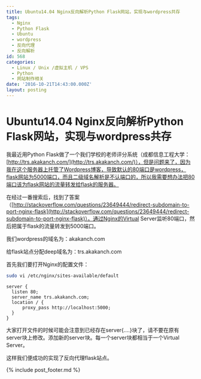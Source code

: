 ```yaml
---
title: Ubuntu14.04 Nginx反向解析Python Flask网站，实现与wordpress共存
tags:
  - Nginx
  - Python Flask
  - Ubuntu
  - wordpress
  - 反向代理
  - 反向解析
id: 568
categories:
  - Linux / Unix /虚拟主机 / VPS
  - Python
  - 网站制作相关
date: '2016-10-21T14:43:00.000Z'
layout: posting
---
```


# Ubuntu14.04 Nginx反向解析Python Flask网站，实现与wordpress共存

我最近用Python Flask做了一个我们学校的老师评分系统（成都信息工程大学：[http://trs.akakanch.com/](http://trs.akakanch.com/)），但是问题来了，因为我在这个服务器上托管了Wordpress博客，导致默认的80端口是wordpress，flask网站为5000端口，而且二级域名解析是不认端口的，所以我需要想办法把80端口该为flask网站的流量转发给flask的服务器。

在经过一番搜索后，找到了答案（[http://stackoverflow.com/questions/23649444/redirect-subdomain-to-port-nginx-flask](http://stackoverflow.com/questions/23649444/redirect-subdomain-to-port-nginx-flask)）。通过Nginx的Virtual Server监听80端口，然后把属于flask的流量转发到5000端口。

我们wordpress的域名为：akakanch.com

给flask站点分配deep域名为：trs.akakanch.com

首先我们要打开Nginx的配置文件：

```sh
sudo vi /etc/nginx/sites-available/default
```
```nginx
server { 
  listen 80; 
  server_name trs.akakanch.com;
  location / {
      proxy_pass http://localhost:5000;
  }   
}
``` 
大家打开文件的时候可能会注意到已经存在server{....}块了，请不要在原有server块上修改。添加新的server块。每一个server块都相当于一个Virtual Server。

这样我们便成功的实现了反向代理flask站点。



{% include post_footer.md %}